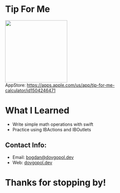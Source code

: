# Tip For Me

<img src="https://dovgopol.dev/images/apps/tipforme/github/tipforme.png" width="200px"/><br/>
AppStore: https://apps.apple.com/us/app/tip-for-me-calculator/id1504246471


# What I Learned

* Write simple math operations with swift
* Practice using IBActions and IBOutlets

## Contact Info:
- Email: bogdan@dovgopol.dev
- Web: [dovgopol.dev](https://dovgopol.dev)

# Thanks for stopping by!
